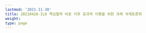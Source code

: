 ```yaml
---
lastmod: '2021-11-30'
title: 20210426-ILO 핵심협약 비준 이후 효과적 이행을 위한 과제 국제토론회
weight: 
type: page
---
```

